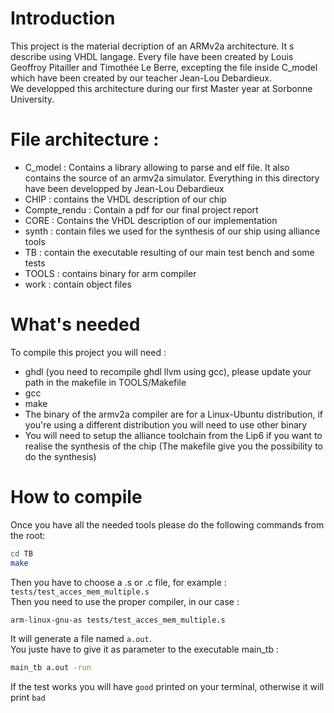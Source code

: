 # Introduction

This project is the material decription of an ARMv2a architecture. It s describe using VHDL langage. Every file have been created by Louis Geoffroy Pitailler and Timothée Le Berre, excepting the file inside C_model which have been created by our teacher Jean-Lou Debardieux.\
We developped this architecture during our first Master year at Sorbonne University.

# File architecture :

* C_model : Contains a library allowing to parse and elf file. It also contains the source of an armv2a simulator. Everything in this directory have been developped by Jean-Lou Debardieux
* CHIP : contains the VHDL description of our chip
* Compte_rendu : Contain a pdf for our final project report
* CORE : Contains the VHDL description of our implementation
* synth : contain files we used for the synthesis of our ship using alliance tools
* TB : contain the executable resulting of our main test bench  and some tests
* TOOLS : contains binary for arm compiler
* work  : contain object files

# What's needed

To compile this project you will need :
* ghdl (you need to recompile ghdl llvm using gcc), please update your path in the makefile in TOOLS/Makefile
* gcc
* make
* The binary of the armv2a compiler are for a Linux-Ubuntu distribution, if you're using a different distribution you will need to use other binary
* You will need to setup the alliance toolchain from the Lip6 if you want to realise the synthesis of the chip (The makefile give you the possibility to do the synthesis)

# How to compile

Once you have all the needed tools please do the following commands from the root:
```bash
cd TB
make
```
Then you have to choose a .s or .c file, for example :\
``tests/test_acces_mem_multiple.s``\
Then you need to use the proper compiler, in our case :
```bash
arm-linux-gnu-as tests/test_acces_mem_multiple.s
```
It will generate a file named ``a.out``.\
You juste have to give it as parameter to the executable main_tb :
```bash
main_tb a.out -run
```
If the test works you will have ``good`` printed on your terminal, otherwise it will print ``bad``
